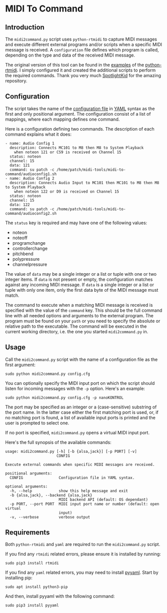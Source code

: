 # MIDI To Command

## Introduction

The `midi2command.py` script uses `python-rtmidi` to capture MIDI messages and execute different external programs and/or scripts when a specific MIDI message is received. A `configuration` file defines which program is called, depending on the type and data of the received MIDI message.

The original version of this tool can be found in the [examples](https://github.com/SpotlightKid/python-rtmidi/tree/master/examples) of the [python-rtmidi](https://github.com/SpotlightKid/python-rtmidi). I simply configured it and created the additional scripts to perform the required commands. Thank you very much [SpotlightKid](https://github.com/SpotlightKid) for the amazing repository.

## Configuration

The script takes the name of the [configuration file](https://github.com/RowdyVoyeur/midi-tools/blob/main/midi-to-command/config.cfg) in [YAML](https://yaml.org/spec/1.2.2/) syntax as the first and only positional argument. The configuration consist of a list of mappings, where each mapping defines one command.

Here is a configuration defining two commands. The description of each command explains what it does:
```
- name: Audio Config 1
  description: Connects MC101 to M8 then M8 to System Playback
    when noteon 121 or CS9 is received on Channel 15
  status: noteon
  channel: 15
  data: 121
  command: su patch -c /home/patch/midi-tools/midi-to-command/audioconfig1.sh
- name: Audio Config 2
  description: Connects Audio Input to MC101 then MC101 to M8 then M8 to System Playback
    when noteon 122 or D9 is received on Channel 15
  status: noteon
  channel: 15
  data: 122
  command: su patch -c /home/patch/midi-tools/midi-to-command/audioconfig2.sh
```

The `status` key is required and may have one of the following values:

- noteon
- noteoff
- programchange
- controllerchange
- pitchbend
- polypressure
- channelpressure

The value of `data` may be a single integer or a list or tuple with one or two integer items. If `data` is not present or empty, the configuration matches against any incoming MIDI message. If `data` is a single integer or a list or tuple with only one item, only the first data byte of the MIDI message must match.

The command to execute when a matching MIDI message is received is specified with the value of the `command` key. This should be the full command line with all needed options and arguments to the external program. The program must be found on your `path` or you need to specify the absolute or relative path to the executable. The command will be executed in the current working directory, i.e. the one you started `midi2command.py` in.

## Usage

Call the `midi2command.py` script with the name of a configuration file as the first argument:
```
sudo python midi2command.py config.cfg
```

You can optionally specify the MIDI input port on which the script should listen for incoming messages with the `-p` option. Here's an example:

```
sudo python midi2command.py config.cfg -p nanoKONTROL
```

The port may be specified as an integer or a (case-sensitive) substring of the port name. In the latter case either the first matching port is used, or, if no matching port is found, a list of available input ports is printed and the user is prompted to select one. 

If no port is specified, `midi2command.py` opens a virtual MIDI input port.

Here's the full synopsis of the available commands:
```
usage: midi2command.py [-h] [-b {alsa,jack}] [-p PORT] [-v]
                       CONFIG

Execute external commands when specific MIDI messages are received.

positional arguments:
  CONFIG                Configuration file in YAML syntax.

optional arguments:
  -h, --help            show this help message and exit
  -b {alsa,jack}, --backend {alsa,jack}
                        MIDI backend API (default: OS dependant)
  -p PORT, --port PORT  MIDI input port name or number (default: open virtual
                        input)
  -v, --verbose         verbose output
  ```  

## Requirements

Both `python-rtmidi` and `yaml` are required to run the `midi2command.py` script.

If you find any `rtmidi` related errors, please ensure it is installed by running:
```
sudo pip3 install rtmidi
```

If you find any `yaml` related errors, you may need to install [pyyaml](https://yaml.org/spec/1.2.2/). Start by installing pip:
```
sudo apt install python3-pip
```
And then, install pyyaml with the following command:
```
sudo pip3 install pyyaml
```
